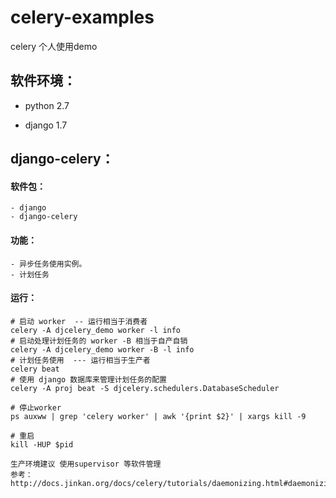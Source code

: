 # celery-examples
celery 个人使用demo

## 软件环境：

- python 2.7 

- django 1.7 

## django-celery：

#### 软件包：

    - django
    - django-celery

#### 功能： 

    - 异步任务使用实例。
    - 计划任务

#### 运行：
    
    # 启动 worker  -- 运行相当于消费者 
    celery -A djcelery_demo worker -l info 
    # 启动处理计划任务的 worker -B 相当于自产自销
    celery -A djcelery_demo worker -B -l info
    # 计划任务使用  --- 运行相当于生产者
    celery beat 
    # 使用 django 数据库来管理计划任务的配置 
    celery -A proj beat -S djcelery.schedulers.DatabaseScheduler
    
    # 停止worker
    ps auxww | grep 'celery worker' | awk '{print $2}' | xargs kill -9 
    
    # 重启
    kill -HUP $pid
    
    生产环境建议 使用supervisor 等软件管理
    参考：http://docs.jinkan.org/docs/celery/tutorials/daemonizing.html#daemonizing